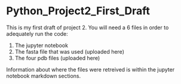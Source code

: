 # Python_Project2_First_Draft
This is my first draft of project 2. 
You will need a 6 files in order to adequately run the code:

1) The jupyter notebook
2) The fasta file that was used (uploaded here)
3) The four pdb files (uploaded here)

Information about where the files were retreived is within the jupyter notebook markdown sections.
